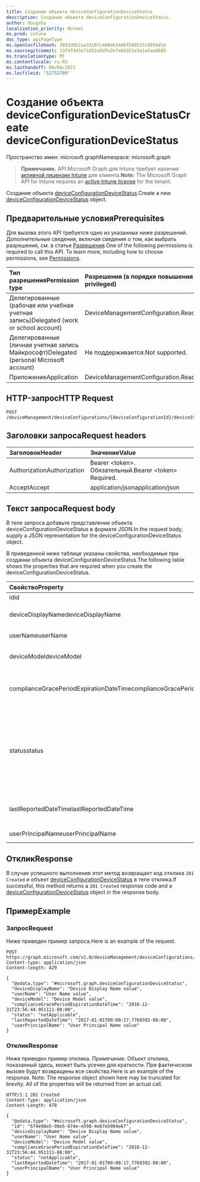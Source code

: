 ```yaml
---
title: Создание объекта deviceConfigurationDeviceStatus
description: Создание объекта deviceConfigurationDeviceStatus.
author: dougeby
localization_priority: Normal
ms.prod: intune
doc_type: apiPageType
ms.openlocfilehash: 3093d0b2aa3318fc408eb34d6fb80515c805bd1e
ms.sourcegitcommit: 13f474d3e71d32a5dfe2efebb351e3a1a5aa9685
ms.translationtype: MT
ms.contentlocale: ru-RU
ms.lasthandoff: 06/04/2021
ms.locfileid: "52752709"
---
```

# <a name="create-deviceconfigurationdevicestatus"></a><span data-ttu-id="446e3-103">Создание объекта deviceConfigurationDeviceStatus</span><span class="sxs-lookup"><span data-stu-id="446e3-103">Create deviceConfigurationDeviceStatus</span></span>

<span data-ttu-id="446e3-104">Пространство имен: microsoft.graph</span><span class="sxs-lookup"><span data-stu-id="446e3-104">Namespace: microsoft.graph</span></span>

> <span data-ttu-id="446e3-105">**Примечание.** API Microsoft Graph для Intune требует наличия [активной лицензии Intune](https://go.microsoft.com/fwlink/?linkid=839381) для клиента.</span><span class="sxs-lookup"><span data-stu-id="446e3-105">**Note:** The Microsoft Graph API for Intune requires an [active Intune license](https://go.microsoft.com/fwlink/?linkid=839381) for the tenant.</span></span>

<span data-ttu-id="446e3-106">Создание объекта [deviceConfigurationDeviceStatus](../resources/intune-deviceconfig-deviceconfigurationdevicestatus.md).</span><span class="sxs-lookup"><span data-stu-id="446e3-106">Create a new [deviceConfigurationDeviceStatus](../resources/intune-deviceconfig-deviceconfigurationdevicestatus.md) object.</span></span>

## <a name="prerequisites"></a><span data-ttu-id="446e3-107">Предварительные условия</span><span class="sxs-lookup"><span data-stu-id="446e3-107">Prerequisites</span></span>
<span data-ttu-id="446e3-p101">Для вызова этого API требуется одно из указанных ниже разрешений. Дополнительные сведения, включая сведения о том, как выбрать разрешения, см. в статье [Разрешения](/graph/permissions-reference).</span><span class="sxs-lookup"><span data-stu-id="446e3-p101">One of the following permissions is required to call this API. To learn more, including how to choose permissions, see [Permissions](/graph/permissions-reference).</span></span>

|<span data-ttu-id="446e3-110">Тип разрешения</span><span class="sxs-lookup"><span data-stu-id="446e3-110">Permission type</span></span>|<span data-ttu-id="446e3-111">Разрешения (в порядке повышения привилегий)</span><span class="sxs-lookup"><span data-stu-id="446e3-111">Permissions (from least to most privileged)</span></span>|
|:---|:---|
|<span data-ttu-id="446e3-112">Делегированные (рабочая или учебная учетная запись)</span><span class="sxs-lookup"><span data-stu-id="446e3-112">Delegated (work or school account)</span></span>|<span data-ttu-id="446e3-113">DeviceManagementConfiguration.ReadWrite.All</span><span class="sxs-lookup"><span data-stu-id="446e3-113">DeviceManagementConfiguration.ReadWrite.All</span></span>|
|<span data-ttu-id="446e3-114">Делегированные (личная учетная запись Майкрософт)</span><span class="sxs-lookup"><span data-stu-id="446e3-114">Delegated (personal Microsoft account)</span></span>|<span data-ttu-id="446e3-115">Не поддерживается.</span><span class="sxs-lookup"><span data-stu-id="446e3-115">Not supported.</span></span>|
|<span data-ttu-id="446e3-116">Приложение</span><span class="sxs-lookup"><span data-stu-id="446e3-116">Application</span></span>|<span data-ttu-id="446e3-117">DeviceManagementConfiguration.ReadWrite.All</span><span class="sxs-lookup"><span data-stu-id="446e3-117">DeviceManagementConfiguration.ReadWrite.All</span></span>|

## <a name="http-request"></a><span data-ttu-id="446e3-118">HTTP-запрос</span><span class="sxs-lookup"><span data-stu-id="446e3-118">HTTP Request</span></span>
<!-- {
  "blockType": "ignored"
}
-->
``` http
POST /deviceManagement/deviceConfigurations/{deviceConfigurationId}/deviceStatuses
```

## <a name="request-headers"></a><span data-ttu-id="446e3-119">Заголовки запроса</span><span class="sxs-lookup"><span data-stu-id="446e3-119">Request headers</span></span>
|<span data-ttu-id="446e3-120">Заголовок</span><span class="sxs-lookup"><span data-stu-id="446e3-120">Header</span></span>|<span data-ttu-id="446e3-121">Значение</span><span class="sxs-lookup"><span data-stu-id="446e3-121">Value</span></span>|
|:---|:---|
|<span data-ttu-id="446e3-122">Authorization</span><span class="sxs-lookup"><span data-stu-id="446e3-122">Authorization</span></span>|<span data-ttu-id="446e3-123">Bearer &lt;token&gt;. Обязательный.</span><span class="sxs-lookup"><span data-stu-id="446e3-123">Bearer &lt;token&gt; Required.</span></span>|
|<span data-ttu-id="446e3-124">Accept</span><span class="sxs-lookup"><span data-stu-id="446e3-124">Accept</span></span>|<span data-ttu-id="446e3-125">application/json</span><span class="sxs-lookup"><span data-stu-id="446e3-125">application/json</span></span>|

## <a name="request-body"></a><span data-ttu-id="446e3-126">Текст запроса</span><span class="sxs-lookup"><span data-stu-id="446e3-126">Request body</span></span>
<span data-ttu-id="446e3-127">В теле запроса добавьте представление объекта deviceConfigurationDeviceStatus в формате JSON.</span><span class="sxs-lookup"><span data-stu-id="446e3-127">In the request body, supply a JSON representation for the deviceConfigurationDeviceStatus object.</span></span>

<span data-ttu-id="446e3-128">В приведенной ниже таблице указаны свойства, необходимые при создании объекта deviceConfigurationDeviceStatus.</span><span class="sxs-lookup"><span data-stu-id="446e3-128">The following table shows the properties that are required when you create the deviceConfigurationDeviceStatus.</span></span>

|<span data-ttu-id="446e3-129">Свойство</span><span class="sxs-lookup"><span data-stu-id="446e3-129">Property</span></span>|<span data-ttu-id="446e3-130">Тип</span><span class="sxs-lookup"><span data-stu-id="446e3-130">Type</span></span>|<span data-ttu-id="446e3-131">Описание</span><span class="sxs-lookup"><span data-stu-id="446e3-131">Description</span></span>|
|:---|:---|:---|
|<span data-ttu-id="446e3-132">id</span><span class="sxs-lookup"><span data-stu-id="446e3-132">id</span></span>|<span data-ttu-id="446e3-133">String</span><span class="sxs-lookup"><span data-stu-id="446e3-133">String</span></span>|<span data-ttu-id="446e3-134">Ключ объекта.</span><span class="sxs-lookup"><span data-stu-id="446e3-134">Key of the entity.</span></span>|
|<span data-ttu-id="446e3-135">deviceDisplayName</span><span class="sxs-lookup"><span data-stu-id="446e3-135">deviceDisplayName</span></span>|<span data-ttu-id="446e3-136">String</span><span class="sxs-lookup"><span data-stu-id="446e3-136">String</span></span>|<span data-ttu-id="446e3-137">Имя устройства в объекте DevicePolicyStatus.</span><span class="sxs-lookup"><span data-stu-id="446e3-137">Device name of the DevicePolicyStatus.</span></span>|
|<span data-ttu-id="446e3-138">userName</span><span class="sxs-lookup"><span data-stu-id="446e3-138">userName</span></span>|<span data-ttu-id="446e3-139">String</span><span class="sxs-lookup"><span data-stu-id="446e3-139">String</span></span>|<span data-ttu-id="446e3-140">Имя пользователя в отчете</span><span class="sxs-lookup"><span data-stu-id="446e3-140">The User Name that is being reported</span></span>|
|<span data-ttu-id="446e3-141">deviceModel</span><span class="sxs-lookup"><span data-stu-id="446e3-141">deviceModel</span></span>|<span data-ttu-id="446e3-142">String</span><span class="sxs-lookup"><span data-stu-id="446e3-142">String</span></span>|<span data-ttu-id="446e3-143">Модель устройства в отчете</span><span class="sxs-lookup"><span data-stu-id="446e3-143">The device model that is being reported</span></span>|
|<span data-ttu-id="446e3-144">complianceGracePeriodExpirationDateTime</span><span class="sxs-lookup"><span data-stu-id="446e3-144">complianceGracePeriodExpirationDateTime</span></span>|<span data-ttu-id="446e3-145">DateTimeOffset</span><span class="sxs-lookup"><span data-stu-id="446e3-145">DateTimeOffset</span></span>|<span data-ttu-id="446e3-146">Дата и время, когда истекает период отсрочки применения политик на устройстве.</span><span class="sxs-lookup"><span data-stu-id="446e3-146">The DateTime when device compliance grace period expires</span></span>|
|<span data-ttu-id="446e3-147">status</span><span class="sxs-lookup"><span data-stu-id="446e3-147">status</span></span>|[<span data-ttu-id="446e3-148">complianceStatus</span><span class="sxs-lookup"><span data-stu-id="446e3-148">complianceStatus</span></span>](../resources/intune-shared-compliancestatus.md)|<span data-ttu-id="446e3-149">Состояние соответствия требованиям для отчета о политике.</span><span class="sxs-lookup"><span data-stu-id="446e3-149">Compliance status of the policy report.</span></span> <span data-ttu-id="446e3-150">Возможные значения: `unknown`, `notApplicable`, `compliant`, `remediated`, `nonCompliant`, `error`, `conflict`, `notAssigned`.</span><span class="sxs-lookup"><span data-stu-id="446e3-150">Possible values are: `unknown`, `notApplicable`, `compliant`, `remediated`, `nonCompliant`, `error`, `conflict`, `notAssigned`.</span></span>|
|<span data-ttu-id="446e3-151">lastReportedDateTime</span><span class="sxs-lookup"><span data-stu-id="446e3-151">lastReportedDateTime</span></span>|<span data-ttu-id="446e3-152">DateTimeOffset</span><span class="sxs-lookup"><span data-stu-id="446e3-152">DateTimeOffset</span></span>|<span data-ttu-id="446e3-153">Дата и время последнего изменения отчета о политике.</span><span class="sxs-lookup"><span data-stu-id="446e3-153">Last modified date time of the policy report.</span></span>|
|<span data-ttu-id="446e3-154">userPrincipalName</span><span class="sxs-lookup"><span data-stu-id="446e3-154">userPrincipalName</span></span>|<span data-ttu-id="446e3-155">String</span><span class="sxs-lookup"><span data-stu-id="446e3-155">String</span></span>|<span data-ttu-id="446e3-156">Имя участника-пользователя.</span><span class="sxs-lookup"><span data-stu-id="446e3-156">UserPrincipalName.</span></span>|



## <a name="response"></a><span data-ttu-id="446e3-157">Отклик</span><span class="sxs-lookup"><span data-stu-id="446e3-157">Response</span></span>
<span data-ttu-id="446e3-158">В случае успешного выполнения этот метод возвращает код отклика `201 Created` и объект [deviceConfigurationDeviceStatus](../resources/intune-deviceconfig-deviceconfigurationdevicestatus.md) в теле отклика.</span><span class="sxs-lookup"><span data-stu-id="446e3-158">If successful, this method returns a `201 Created` response code and a [deviceConfigurationDeviceStatus](../resources/intune-deviceconfig-deviceconfigurationdevicestatus.md) object in the response body.</span></span>

## <a name="example"></a><span data-ttu-id="446e3-159">Пример</span><span class="sxs-lookup"><span data-stu-id="446e3-159">Example</span></span>

### <a name="request"></a><span data-ttu-id="446e3-160">Запрос</span><span class="sxs-lookup"><span data-stu-id="446e3-160">Request</span></span>
<span data-ttu-id="446e3-161">Ниже приведен пример запроса.</span><span class="sxs-lookup"><span data-stu-id="446e3-161">Here is an example of the request.</span></span>
``` http
POST https://graph.microsoft.com/v1.0/deviceManagement/deviceConfigurations/{deviceConfigurationId}/deviceStatuses
Content-type: application/json
Content-length: 429

{
  "@odata.type": "#microsoft.graph.deviceConfigurationDeviceStatus",
  "deviceDisplayName": "Device Display Name value",
  "userName": "User Name value",
  "deviceModel": "Device Model value",
  "complianceGracePeriodExpirationDateTime": "2016-12-31T23:56:44.951111-08:00",
  "status": "notApplicable",
  "lastReportedDateTime": "2017-01-01T00:00:17.7769392-08:00",
  "userPrincipalName": "User Principal Name value"
}
```

### <a name="response"></a><span data-ttu-id="446e3-162">Отклик</span><span class="sxs-lookup"><span data-stu-id="446e3-162">Response</span></span>
<span data-ttu-id="446e3-p103">Ниже приведен пример отклика. Примечание. Объект отклика, показанный здесь, может быть усечен для краткости. При фактическом вызове будут возвращены все свойства.</span><span class="sxs-lookup"><span data-stu-id="446e3-p103">Here is an example of the response. Note: The response object shown here may be truncated for brevity. All of the properties will be returned from an actual call.</span></span>
``` http
HTTP/1.1 201 Created
Content-Type: application/json
Content-Length: 478

{
  "@odata.type": "#microsoft.graph.deviceConfigurationDeviceStatus",
  "id": "674e98e5-98e5-674e-e598-4e67e5984e67",
  "deviceDisplayName": "Device Display Name value",
  "userName": "User Name value",
  "deviceModel": "Device Model value",
  "complianceGracePeriodExpirationDateTime": "2016-12-31T23:56:44.951111-08:00",
  "status": "notApplicable",
  "lastReportedDateTime": "2017-01-01T00:00:17.7769392-08:00",
  "userPrincipalName": "User Principal Name value"
}
```




